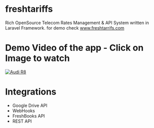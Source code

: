 # freshtariffs
Rich OpenSource Telecom Rates Management &amp; API System written in Laravel Framework. for demo check www.freshtarrifs.com


# Demo Video of the app - Click on Image to watch

[![Audi R8](http://img.youtube.com/vi/g7PhBe46bVI/0.jpg)](https://www.youtube.com/watch?v=g7PhBe46bVI "FreshTariffs Demo")


# Integrations

- Google Drive API
- WebHooks 
- FreshBooks API 
- REST API 

